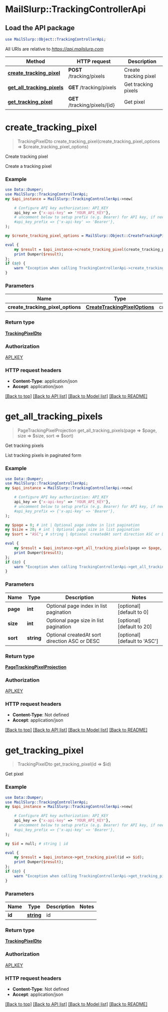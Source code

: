 # MailSlurp::TrackingControllerApi

## Load the API package
```perl
use MailSlurp::Object::TrackingControllerApi;
```

All URIs are relative to *https://api.mailslurp.com*

Method | HTTP request | Description
------------- | ------------- | -------------
[**create_tracking_pixel**](TrackingControllerApi#create_tracking_pixel) | **POST** /tracking/pixels | Create tracking pixel
[**get_all_tracking_pixels**](TrackingControllerApi#get_all_tracking_pixels) | **GET** /tracking/pixels | Get tracking pixels
[**get_tracking_pixel**](TrackingControllerApi#get_tracking_pixel) | **GET** /tracking/pixels/{id} | Get pixel


# **create_tracking_pixel**
> TrackingPixelDto create_tracking_pixel(create_tracking_pixel_options => $create_tracking_pixel_options)

Create tracking pixel

Create a tracking pixel

### Example 
```perl
use Data::Dumper;
use MailSlurp::TrackingControllerApi;
my $api_instance = MailSlurp::TrackingControllerApi->new(

    # Configure API key authorization: API_KEY
    api_key => {'x-api-key' => 'YOUR_API_KEY'},
    # uncomment below to setup prefix (e.g. Bearer) for API key, if needed
    #api_key_prefix => {'x-api-key' => 'Bearer'},
);

my $create_tracking_pixel_options = MailSlurp::Object::CreateTrackingPixelOptions->new(); # CreateTrackingPixelOptions | createTrackingPixelOptions

eval { 
    my $result = $api_instance->create_tracking_pixel(create_tracking_pixel_options => $create_tracking_pixel_options);
    print Dumper($result);
};
if ($@) {
    warn "Exception when calling TrackingControllerApi->create_tracking_pixel: $@\n";
}
```

### Parameters

Name | Type | Description  | Notes
------------- | ------------- | ------------- | -------------
 **create_tracking_pixel_options** | [**CreateTrackingPixelOptions**](CreateTrackingPixelOptions)| createTrackingPixelOptions | 

### Return type

[**TrackingPixelDto**](TrackingPixelDto)

### Authorization

[API_KEY](../README#API_KEY)

### HTTP request headers

 - **Content-Type**: application/json
 - **Accept**: application/json

[[Back to top]](#) [[Back to API list]](../README#documentation-for-api-endpoints) [[Back to Model list]](../README#documentation-for-models) [[Back to README]](../README)

# **get_all_tracking_pixels**
> PageTrackingPixelProjection get_all_tracking_pixels(page => $page, size => $size, sort => $sort)

Get tracking pixels

List tracking pixels in paginated form

### Example 
```perl
use Data::Dumper;
use MailSlurp::TrackingControllerApi;
my $api_instance = MailSlurp::TrackingControllerApi->new(

    # Configure API key authorization: API_KEY
    api_key => {'x-api-key' => 'YOUR_API_KEY'},
    # uncomment below to setup prefix (e.g. Bearer) for API key, if needed
    #api_key_prefix => {'x-api-key' => 'Bearer'},
);

my $page = 0; # int | Optional page index in list pagination
my $size = 20; # int | Optional page size in list pagination
my $sort = 'ASC'; # string | Optional createdAt sort direction ASC or DESC

eval { 
    my $result = $api_instance->get_all_tracking_pixels(page => $page, size => $size, sort => $sort);
    print Dumper($result);
};
if ($@) {
    warn "Exception when calling TrackingControllerApi->get_all_tracking_pixels: $@\n";
}
```

### Parameters

Name | Type | Description  | Notes
------------- | ------------- | ------------- | -------------
 **page** | **int**| Optional page index in list pagination | [optional] [default to 0]
 **size** | **int**| Optional page size in list pagination | [optional] [default to 20]
 **sort** | **string**| Optional createdAt sort direction ASC or DESC | [optional] [default to &#39;ASC&#39;]

### Return type

[**PageTrackingPixelProjection**](PageTrackingPixelProjection)

### Authorization

[API_KEY](../README#API_KEY)

### HTTP request headers

 - **Content-Type**: Not defined
 - **Accept**: application/json

[[Back to top]](#) [[Back to API list]](../README#documentation-for-api-endpoints) [[Back to Model list]](../README#documentation-for-models) [[Back to README]](../README)

# **get_tracking_pixel**
> TrackingPixelDto get_tracking_pixel(id => $id)

Get pixel

### Example 
```perl
use Data::Dumper;
use MailSlurp::TrackingControllerApi;
my $api_instance = MailSlurp::TrackingControllerApi->new(

    # Configure API key authorization: API_KEY
    api_key => {'x-api-key' => 'YOUR_API_KEY'},
    # uncomment below to setup prefix (e.g. Bearer) for API key, if needed
    #api_key_prefix => {'x-api-key' => 'Bearer'},
);

my $id = null; # string | id

eval { 
    my $result = $api_instance->get_tracking_pixel(id => $id);
    print Dumper($result);
};
if ($@) {
    warn "Exception when calling TrackingControllerApi->get_tracking_pixel: $@\n";
}
```

### Parameters

Name | Type | Description  | Notes
------------- | ------------- | ------------- | -------------
 **id** | [**string**]()| id | 

### Return type

[**TrackingPixelDto**](TrackingPixelDto)

### Authorization

[API_KEY](../README#API_KEY)

### HTTP request headers

 - **Content-Type**: Not defined
 - **Accept**: application/json

[[Back to top]](#) [[Back to API list]](../README#documentation-for-api-endpoints) [[Back to Model list]](../README#documentation-for-models) [[Back to README]](../README)

